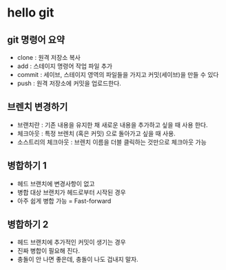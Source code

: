 # hello git

## git 명령어 요약

- clone : 원격 저장소 복사
- add : 스테이지 명령어 작업 파일 추가
- commit : 세이브, 스테이지 영역의 파일들을 가지고 커밋(세이브)을 만들 수 있다
- push : 원격 저장소에 커밋을 업로드한다.

## 브렌치 변경하기

- 브랜치란 :  기존 내용을 유지한 채 새로운 내용을 추가하고 싶을 때 사용 한다.
- 체크아웃 : 특정 브렌치 (혹은 커밋) 으로 돌아가고 싶을 때 사용.
- 소스트리의 체크아웃 : 브렌치 이름을 더블 클릭하는 것만으로 체크아웃 가능

## 병합하기 1

- 헤드 브랜치에 변경사항이 없고
- 병합 대상 브랜치가 헤드로부터 시작된 경우
- 아주 쉽게 병합 가능 = Fast-forward


## 병합하기 2
- 헤드 브랜치에 추가적인 커밋이 생기는 경우
- 진짜 병합이 필요해 진다.
- 충돌이 안 나면 좋은데, 충돌이 나도 겁내지 말자.